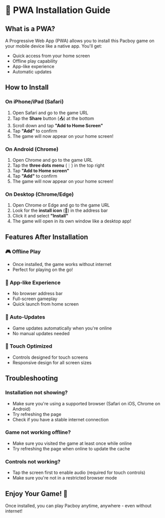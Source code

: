 # 📱 PWA Installation Guide

## What is a PWA?
A Progressive Web App (PWA) allows you to install this Pacboy game on your mobile device like a native app. You'll get:
- Quick access from your home screen
- Offline play capability
- App-like experience
- Automatic updates

## How to Install

### On iPhone/iPad (Safari)
1. Open Safari and go to the game URL
2. Tap the **Share** button (📤) at the bottom
3. Scroll down and tap **"Add to Home Screen"**
4. Tap **"Add"** to confirm
5. The game will now appear on your home screen!

### On Android (Chrome)
1. Open Chrome and go to the game URL
2. Tap the **three dots menu** (⋮) in the top right
3. Tap **"Add to Home screen"**
4. Tap **"Add"** to confirm
5. The game will now appear on your home screen!

### On Desktop (Chrome/Edge)
1. Open Chrome or Edge and go to the game URL
2. Look for the **install icon** (📱) in the address bar
3. Click it and select **"Install"**
4. The game will open in its own window like a desktop app!

## Features After Installation

### 🎮 Offline Play
- Once installed, the game works without internet
- Perfect for playing on the go!

### 📱 App-like Experience
- No browser address bar
- Full-screen gameplay
- Quick launch from home screen

### 🔄 Auto-Updates
- Game updates automatically when you're online
- No manual updates needed

### 🎯 Touch Optimized
- Controls designed for touch screens
- Responsive design for all screen sizes

## Troubleshooting

### Installation not showing?
- Make sure you're using a supported browser (Safari on iOS, Chrome on Android)
- Try refreshing the page
- Check if you have a stable internet connection

### Game not working offline?
- Make sure you visited the game at least once while online
- Try refreshing the page when online to update the cache

### Controls not working?
- Tap the screen first to enable audio (required for touch controls)
- Make sure you're not in a restricted browser mode

## Enjoy Your Game! 🎉

Once installed, you can play Pacboy anytime, anywhere - even without internet! 